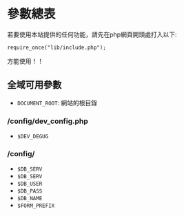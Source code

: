 參數總表
======================
若要使用本站提供的任何功能，請先在php網頁開頭處打入以下:

	require_once("lib/include.php");
	
方能使用！！

## 全域可用參數
* `DOCUMENT_ROOT`: 網站的根目錄

### /config/dev_config.php
* `$DEV_DEGUG`

### /config/
* `$DB_SERV`
* `$DB_SERV`
* `$DB_USER`
* `$DB_PASS`
* `$DB_NAME`
* `$FORM_PREFIX`
